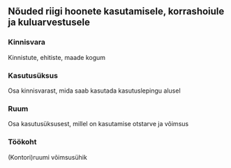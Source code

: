 ## Nõuded riigi hoonete kasutamisele, korrashoiule ja kuluarvestusele

### Kinnisvara
Kinnistute, ehitiste, maade kogum

### Kasutusüksus
Osa kinnisvarast, mida saab kasutada kasutuslepingu alusel

### Ruum
Osa kasutusüksusest, millel on kasutamise otstarve ja võimsus

### Töökoht
(Kontori)ruumi võimsusühik
